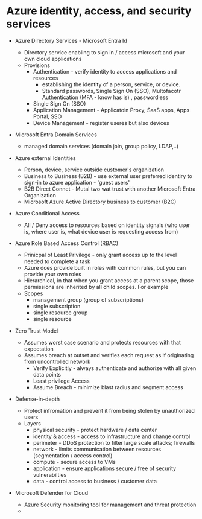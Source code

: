 # Azure identity, access, and security services

* Azure Directory Services - Microsoft Entra Id 
    * Directory service enabling to sign in / access microsoft and your own cloud applications
    * Provisions
        * Authentication - verify identity to access applications and resources 
            * establishing the identity of a person, service, or device.
            * Standard passwords, Single Sign On (SSO), Multofacotr Authentication (MFA - know has is) , passwordless
        * Single Sign On (SSO)
        * Application Management - Applicatoin Proxy, SaaS apps, Apps Portal, SSO
        * Device Management - register useres but also devices
* Microsoft Entra Domain Services
    * managed domain services (domain join, group policy, LDAP,..) 
* Azure external Identities
    * Person, device, service outside customer's organization
    * Business to Business (B2B) - use external user preferred identiry to sign-in to azure application - 'guest users'
    * B2B Direct Connet - Mutal two wat trust with another Microsoft Entra Organization 
    * Microsoft Azure Active Directory business to customer (B2C) 

* Azure Conditional Access 
    * All / Deny access to resources based on identity signals (who user is, where user is, what device user is requesting access from)
* Azure Role Based Access Control (RBAC)
    * Prinicpal of Least Privilege - only grant access up to the level needed to complete a task
    * Azure does provide built in roles with common rules, but you can provide your own roles
    * Hierarchical, in that when you grant access at a parent scope, those permissions are inherited by all child scopes. For example
    * Scopes
        * management group (group of subscriptions)
        * single subscription
        * single resource group
        * single resource
* Zero Trust Model
    * Assumes worst case scenario and protects resources with that expectation
    * Assumes breach at outset and verifies each request as if originating from uncontrolled network
        * Verify Explicitly - always authenticate and authorize with all given data points
        * Least privilege Access
        * Assume Breach - minimize blast radius and segment access
* Defense-in-depth
    * Protect infromation and prevent it from being stolen by unauthorized users
    * Layers
        * physical security - protect hardware / data center
        * identity & access - access to  infrastructure and change control 
        * perimeter - DDoS protection to filter large scale attacks; firewalls
        * network - limits communication between resources (segmentation / access control)
        * compute - secure access to VMs
        * application - ensure applications secure / free of security vulnerabilties
        * data - control access to business / customer data
* Microsoft Defender for Cloud
    * Azure Security monitoring tool for management and threat protection 
    * 

